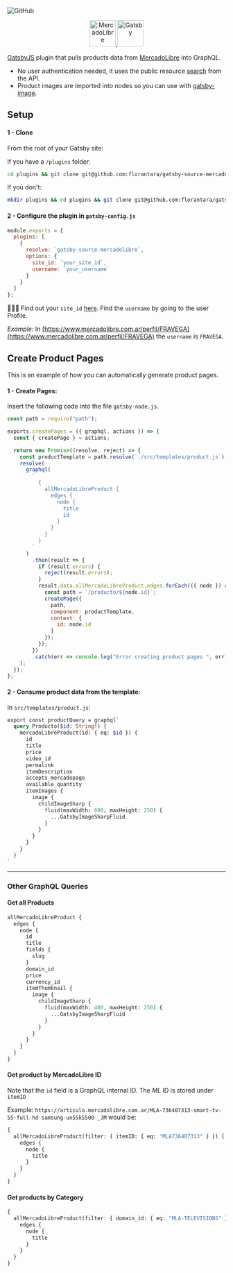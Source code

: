 ![GitHub](https://img.shields.io/github/license/florantara/gatsby-source-mercadolibre.svg)

<p align="center">
  <a href="https://www.gatsbyjs.org">
    <img alt="MercadoLibre" src="https://static.mlstatic.com/org-img/homesnw/img/ml-logo@2x.png?v=4.0" width="60" /> 
    <img alt="Gatsby" src="https://www.gatsbyjs.org/monogram.svg" width="60" />
  </a>
</p>

[GatsbyJS](https://www.gatsbyjs.org) plugin that pulls products data from [MercadoLibre](https://www.mercadolibre.com/) into GraphQL.

- No user authentication needed, it uses the public resource [search](https://api.mercadolibre.com/sites/MLA/search#options) from the API.
- Product images are imported into nodes so you can use with [gatsby-image](https://www.gatsbyjs.org/packages/gatsby-image/).

## Setup

#### 1 - Clone

From the root of your Gatsby site:

If you have a `/plugins` folder:

```bash
cd plugins && git clone git@github.com:florantara/gatsby-source-mercadolibre.git
```

If you don't:

```bash
mkdir plugins && cd plugins && git clone git@github.com:florantara/gatsby-source-mercadolibre.git
```

#### 2 - Configure the plugin in `gatsby-config.js`

```javascript
module.exports = {
  plugins: [
    {
      resolve: `gatsby-source-mercadolibre`,
      options: {
        site_id: `your_site_id`,
        username: `your_username`
      }
    }
  ]
};
```

🕵🏼‍♀️
Find out your `site_id` [here](https://api.mercadolibre.com/sites).
Find the `username` by going to the user Profile.

_Example:_
In [https://www.mercadolibre.com.ar/perfil/FRAVEGA](https://www.mercadolibre.com.ar/perfil/FRAVEGA) the `username` is `FRAVEGA`.

## Create Product Pages

This is an example of how you can automatically generate product pages.

#### 1 - Create Pages:

Insert the following code into the file `gatsby-node.js`.

```javascript
const path = require("path");

exports.createPages = ({ graphql, actions }) => {
  const { createPage } = actions;

  return new Promise((resolve, reject) => {
    const productTemplate = path.resolve(`./src/templates/product.js`);
    resolve(
      graphql(
        `
          {
            allMercadoLibreProduct {
              edges {
                node {
                  title
                  id
                }
              }
            }
          }
        `
      )
        .then(result => {
          if (result.errors) {
            reject(result.errors);
          }
          result.data.allMercadoLibreProduct.edges.forEach(({ node }) => {
            const path = `/producto/${node.id}`;
            createPage({
              path,
              component: productTemplate,
              context: {
                id: node.id
              }
            });
          });
        })
        .catch(err => console.log("Error creating product pages ", err))
    );
  });
};
```

#### 2 - Consume product data from the template:

In `src/templates/product.js`:

```graphql
export const productQuery = graphql`
  query Producto($id: String!) {
    mercadoLibreProduct(id: { eq: $id }) {
      id
      title
      price
      video_id
      permalink
      itemDescription
      accepts_mercadopago
      available_quantity
      itemImages {
        image {
          childImageSharp {
            fluid(maxWidth: 600, maxHeight: 250) {
              ...GatsbyImageSharpFluid
            }
          }
        }
      }
    }
  }
`
```

---

### Other GraphQL Queries

#### Get all Products

```graphql
allMercadoLibreProduct {
  edges {
    node {
      id
      title
      fields {
        slug
      }
      domain_id
      price
      currency_id
      itemThumbnail {
        image {
          childImageSharp {
            fluid(maxWidth: 400, maxHeight: 250) {
              ...GatsbyImageSharpFluid
            }
          }
        }
      }
    }
  }
}
```

#### Get product by MercadoLibre ID

Note that the `id` field is a GraphQL internal ID. The _ML_ ID is stored under `itemID`

Example: `https://articulo.mercadolibre.com.ar/MLA-736407313-smart-tv-55-full-hd-samsung-un55k5500-_JM` would be:

```graphql
{
  allMercadoLibreProduct(filter: { itemID: { eq: "MLA736407313" } }) {
    edges {
      node {
        title
      }
    }
  }
}
```

#### Get products by Category

```graphql
{
  allMercadoLibreProduct(filter: { domain_id: { eq: "MLA-TELEVISIONS" } }) {
    edges {
      node {
        title
      }
    }
  }
}
```
